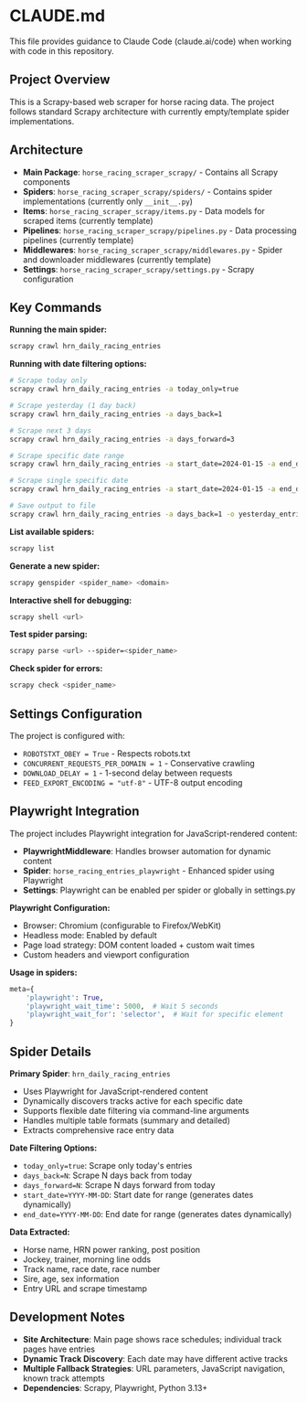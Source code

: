 # CLAUDE.md

This file provides guidance to Claude Code (claude.ai/code) when working with code in this repository.

## Project Overview

This is a Scrapy-based web scraper for horse racing data. The project follows standard Scrapy architecture with currently empty/template spider implementations.

## Architecture

- **Main Package**: `horse_racing_scraper_scrapy/` - Contains all Scrapy components
- **Spiders**: `horse_racing_scraper_scrapy/spiders/` - Contains spider implementations (currently only `__init__.py`)
- **Items**: `horse_racing_scraper_scrapy/items.py` - Data models for scraped items (currently template)
- **Pipelines**: `horse_racing_scraper_scrapy/pipelines.py` - Data processing pipelines (currently template)
- **Middlewares**: `horse_racing_scraper_scrapy/middlewares.py` - Spider and downloader middlewares (currently template)
- **Settings**: `horse_racing_scraper_scrapy/settings.py` - Scrapy configuration

## Key Commands

**Running the main spider:**
```bash
scrapy crawl hrn_daily_racing_entries
```

**Running with date filtering options:**
```bash
# Scrape today only
scrapy crawl hrn_daily_racing_entries -a today_only=true

# Scrape yesterday (1 day back)
scrapy crawl hrn_daily_racing_entries -a days_back=1

# Scrape next 3 days
scrapy crawl hrn_daily_racing_entries -a days_forward=3

# Scrape specific date range
scrapy crawl hrn_daily_racing_entries -a start_date=2024-01-15 -a end_date=2024-01-20

# Scrape single specific date
scrapy crawl hrn_daily_racing_entries -a start_date=2024-01-15 -a end_date=2024-01-15

# Save output to file
scrapy crawl hrn_daily_racing_entries -a days_back=1 -o yesterday_entries.json
```

**List available spiders:**
```bash
scrapy list
```

**Generate a new spider:**
```bash
scrapy genspider <spider_name> <domain>
```

**Interactive shell for debugging:**
```bash
scrapy shell <url>
```

**Test spider parsing:**
```bash
scrapy parse <url> --spider=<spider_name>
```

**Check spider for errors:**
```bash
scrapy check <spider_name>
```

## Settings Configuration

The project is configured with:
- `ROBOTSTXT_OBEY = True` - Respects robots.txt
- `CONCURRENT_REQUESTS_PER_DOMAIN = 1` - Conservative crawling
- `DOWNLOAD_DELAY = 1` - 1-second delay between requests
- `FEED_EXPORT_ENCODING = "utf-8"` - UTF-8 output encoding

## Playwright Integration

The project includes Playwright integration for JavaScript-rendered content:

- **PlaywrightMiddleware**: Handles browser automation for dynamic content
- **Spider**: `horse_racing_entries_playwright` - Enhanced spider using Playwright
- **Settings**: Playwright can be enabled per spider or globally in settings.py

**Playwright Configuration:**
- Browser: Chromium (configurable to Firefox/WebKit)
- Headless mode: Enabled by default
- Page load strategy: DOM content loaded + custom wait times
- Custom headers and viewport configuration

**Usage in spiders:**
```python
meta={
    'playwright': True,
    'playwright_wait_time': 5000,  # Wait 5 seconds
    'playwright_wait_for': 'selector',  # Wait for specific element
}
```

## Spider Details

**Primary Spider**: `hrn_daily_racing_entries`
- Uses Playwright for JavaScript-rendered content
- Dynamically discovers tracks active for each specific date
- Supports flexible date filtering via command-line arguments
- Handles multiple table formats (summary and detailed)
- Extracts comprehensive race entry data

**Date Filtering Options:**
- `today_only=true`: Scrape only today's entries
- `days_back=N`: Scrape N days back from today
- `days_forward=N`: Scrape N days forward from today
- `start_date=YYYY-MM-DD`: Start date for range (generates dates dynamically)
- `end_date=YYYY-MM-DD`: End date for range (generates dates dynamically)

**Data Extracted:**
- Horse name, HRN power ranking, post position
- Jockey, trainer, morning line odds
- Track name, race date, race number
- Sire, age, sex information
- Entry URL and scrape timestamp

## Development Notes

- **Site Architecture**: Main page shows race schedules; individual track pages have entries
- **Dynamic Track Discovery**: Each date may have different active tracks
- **Multiple Fallback Strategies**: URL parameters, JavaScript navigation, known track attempts
- **Dependencies**: Scrapy, Playwright, Python 3.13+